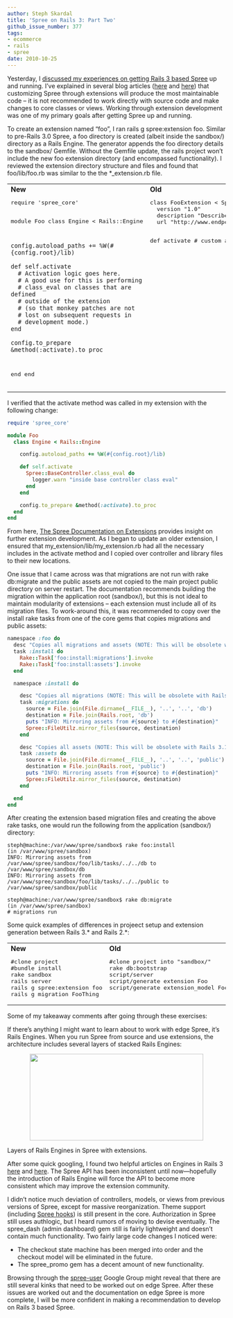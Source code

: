 ```yaml
---
author: Steph Skardal
title: 'Spree on Rails 3: Part Two'
github_issue_number: 377
tags:
- ecommerce
- rails
- spree
date: 2010-10-25
---
```


Yesterday, I [discussed my experiences on getting Rails 3 based Spree](/blog/2010/10/spree-on-rails-3-part-one) up and running. I’ve explained in several blog articles ([here](/blog/2010/03/spree-software-development) and [here](/blog/2010/01/rails-ecommerce-spree-hooks-tutorial)) that customizing Spree through extensions will produce the most maintainable code – it is not recommended to work directly with source code and make changes to core classes or views. Working through extension development was one of my primary goals after getting Spree up and running.

To create an extension named “foo”, I ran rails g spree:extension foo. Similar to pre-Rails 3.0 Spree, a foo directory is created (albeit inside the sandbox/) directory as a Rails Engine. The generator appends the foo directory details to the sandbox/ Gemfile. Without the Gemfile update, the rails project won’t include the new foo extension directory (and encompassed functionality). I reviewed the extension directory structure and files and found that foo/lib/foo.rb was similar to the the *_extension.rb file.

<table cellpadding="20" cellspacing="0" width="100%">
<tbody><tr><td valign="top">
<b>New</b>
<pre class="brush:ruby">
require 'spree_core'

module Foo
  class Engine < Rails::Engine

    config.autoload_paths += %W(#{config.root}/lib)

    def self.activate
      # Activation logic goes here.
      # A good use for this is performing
      # class_eval on classes that are defined
      # outside of the extension
      # (so that monkey patches are not
      # lost on subsequent requests in
      # development mode.)
    end

    config.to_prepare &method(:activate).to_proc
  end
end
</pre>
</td><td valign="top">
<b>Old</b>
<pre class="brush:ruby">
class FooExtension < Spree::Extension
  version "1.0"
  description "Describe your extension here"
  url "http://www.endpoint.com/"

  def activate
    # custom application functionality here
  end
end
</pre>
</td></tr>
</tbody></table>

I verified that the activate method was called in my extension with the following change:

```ruby
require 'spree_core'

module Foo
  class Engine < Rails::Engine

    config.autoload_paths += %W(#{config.root}/lib)

    def self.activate
      Spree::BaseController.class_eval do
        logger.warn "inside base controller class eval"
      end
    end

    config.to_prepare &method(:activate).to_proc
  end
end
```

From here, [The Spree Documentation on Extensions](https://guides.spreecommerce.org/developer/extensions_tutorial.html) provides insight on further extension development. As I began to update an older extension, I ensured that my_extension/lib/my_extension.rb had all the necessary includes in the activate method and I copied over controller and library files to their new locations.

One issue that I came across was that migrations are not run with rake db:migrate and the public assets are not copied to the main project public directory on server restart. The documentation recommends building the migration within the application root (sandbox/), but this is not ideal to maintain modularity of extensions – each extension must include all of its migration files. To work-around this, it was recommended to copy over the install rake tasks from one of the core gems that copies migrations and public assets:

```ruby
namespace :foo do
  desc "Copies all migrations and assets (NOTE: This will be obsolete with Rails 3.1)"
  task :install do
    Rake::Task['foo:install:migrations'].invoke
    Rake::Task['foo:install:assets'].invoke
  end

  namespace :install do

    desc "Copies all migrations (NOTE: This will be obsolete with Rails 3.1)"
    task :migrations do
      source = File.join(File.dirname(__FILE__), '..', '..', 'db')
      destination = File.join(Rails.root, 'db')
      puts "INFO: Mirroring assets from #{source} to #{destination}"
      Spree::FileUtilz.mirror_files(source, destination)
    end

    desc "Copies all assets (NOTE: This will be obsolete with Rails 3.1)"
    task :assets do
      source = File.join(File.dirname(__FILE__), '..', '..', 'public')
      destination = File.join(Rails.root, 'public')
      puts "INFO: Mirroring assets from #{source} to #{destination}"
      Spree::FileUtilz.mirror_files(source, destination)
    end

  end
end
```

After creating the extension based migration files and creating the above rake tasks, one would run the following from the application (sandbox/) directory:

```plain
steph@machine:/var/www/spree/sandbox$ rake foo:install
(in /var/www/spree/sandbox)
INFO: Mirroring assets from /var/www/spree/sandbox/foo/lib/tasks/../../db to /var/www/spree/sandbox/db
INFO: Mirroring assets from /var/www/spree/sandbox/foo/lib/tasks/../../public to /var/www/spree/sandbox/public

steph@machine:/var/www/spree/sandbox$ rake db:migrate
(in /var/www/spree/sandbox)
# migrations run
```

Some quick examples of differences in projeect setup and extension generation between Rails 3.* and Rails 2.*:

<table cellpadding="20" cellspacing="0" width="100%">
<tbody><tr><td valign="top">
<b>New</b>
<pre class="brush:plain">
#clone project
#bundle install
rake sandbox
rails server
rails g spree:extension foo
rails g migration FooThing
</pre>
</td><td valign="top">
<b>Old</b>
<pre class="brush:plain">
#clone project into "sandbox/"
rake db:bootstrap
script/server
script/generate extension Foo
script/generate extension_model Foo thing name:string start:date
</pre>
</td></tr>
</tbody></table>

Some of my takeaway comments after going through these exercises:

If there’s anything I might want to learn about to work with edge Spree, it’s Rails Engines. When you run Spree from source and use extensions, the architecture includes several layers of stacked Rails Engines:

<a href="/blog/2010/10/spree-on-rails-3-part-two/image-0-big.jpeg" onblur="try {parent.deselectBloggerImageGracefully();} catch(e) {}"><img alt="" border="0" id="BLOGGER_PHOTO_ID_5532069288049287234" src="/blog/2010/10/spree-on-rails-3-part-two/image-0.jpeg" style="display:block; margin:0px auto 10px; text-align:center;cursor:pointer; cursor:hand;width: 400px; height: 200px;"/></a>

Layers of Rails Engines in Spree with extensions.

After some quick googling, I found two helpful articles on Engines in Rails 3 [here](https://web.archive.org/web/20100414171720/http://www.themodestrubyist.com/2010/03/01/rails-3-plugins---part-1---the-big-picture/) and [here](https://web.archive.org/web/20101112142245/http://www.themodestrubyist.com/2010/03/05/rails-3-plugins---part-2---writing-an-engine/). The Spree API has been inconsistent until now—​hopefully the introduction of Rails Engine will force the API to become more consistent which may improve the extension community.

I didn’t notice much deviation of controllers, models, or views from previous versions of Spree, except for massive reorganization. Theme support (including [Spree hooks](/blog/2010/01/rails-ecommerce-spree-hooks-tutorial)) is still present in the core. Authorization in Spree still uses authlogic, but I heard rumors of moving to devise eventually. The spree_dash (admin dashboard) gem still is fairly lightweight and doesn’t contain much functionality. Two fairly large code changes I noticed were:

- The checkout state machine has been merged into order and the checkout model will be eliminated in the future.
- The spree_promo gem has a decent amount of new functionality.

Browsing through the [spree-user](https://groups.google.com/forum/#!forum/spree-user) Google Group might reveal that there are still several kinks that need to be worked out on edge Spree. After these issues are worked out and the documentation on edge Spree is more complete, I will be more confident in making a recommendation to develop on Rails 3 based Spree.


